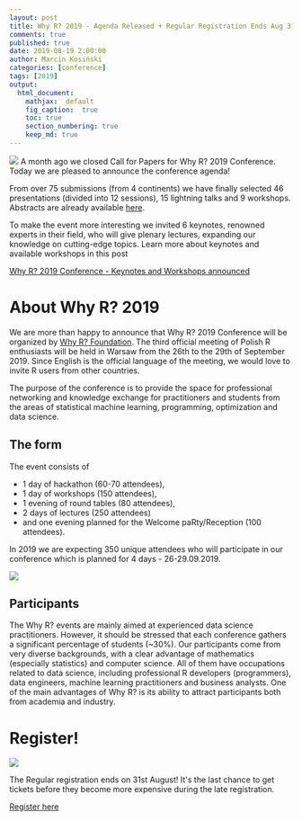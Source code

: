 ```yaml
---
layout: post
title: Why R? 2019 - Agenda Released + Regular Registration Ends Aug 31st!
comments: true
published: true
date: 2019-08-19 2:00:00
author: Marcin Kosiński
categories: [conference]
tags: [2019]
output:
  html_document:
    mathjax:  default
    fig_caption:  true
    toc: true
    section_numbering: true
    keep_md: true
---
```


<img src="/foundation/images/fulls/whyr2019/agenda.jpg" class="fit image"> A month ago we closed Call for Papers for Why R? 2019 Conference. Today we are pleased to announce the conference agenda!

From over 75 submissions (from 4 continents) we have finally selected 46 presentations (divided into 12 sessions), 15 lightning talks and 9 workshops. Abstracts are already available [here](https://github.com/WhyR2019/abstracts/).

To make the event more interesting we invited 6 keynotes, renowned experts in their field, who will give plenary lectures, expanding our knowledge on cutting-edge topics. Learn more about keynotes and available workshops in this post

[Why R? 2019 Conference - Keynotes and Workshops announced](http://whyr.pl/foundation/2019/WhyR-2019-Keynotes-Workshops-Announced/)

# About **Why R? 2019**

We are more than happy to announce that Why R? 2019 Conference will be organized by [Why R? Foundation](http://whyr.pl/foundation/tags/#info). The third official meeting of Polish R enthusiasts will be held in Warsaw from the 26th to the 29th of September 2019. Since English is the official language of the meeting, we would love to invite R users from other countries.

The purpose of the conference is to provide the space for professional networking and knowledge exchange for practitioners and students from the areas of statistical machine learning, programming, optimization and data science.

## The form

The event consists of 
- 1 day of hackathon (60-70 attendees), 
- 1 day of workshops (150 attendees), 
- 1 evening of round tables (80 attendees), 
- 2 days of lectures (250 attendees) 
- and one evening planned for the Welcome paRty/Reception (100 attendees).

In 2019 we are expecting 350 unique attendees who will participate in our conference which is planned for 4 days - 26-29.09.2019.

<img src="/foundation/images/fulls/whyr2019/planm.png" class="fit image">

## Participants

The Why R? events are mainly aimed at experienced data science practitioners. However, it should be stressed that each conference gathers a significant percentage of students (~30%). Our participants come from very diverse backgrounds, with a clear advantage of mathematics (especially statistics) and computer science. All of them have occupations related to data science, including professional R developers (programmers), data engineers, machine learning practitioners and business analysts. One of the main advantages of Why R? is its ability to attract participants both from academia and industry.

# Register!

<img src="/foundation/images/fulls/whyr2019/timeline_update_small.jpg" class="fit image">

The Regular registration ends on 31st August! It's the last chance to get tickets before they become more expensive during the late registration.

[Register here](http://whyr.pl/2019/register/)

